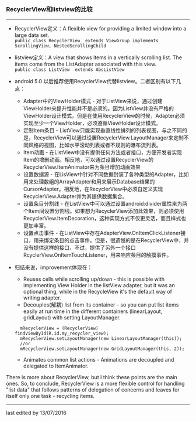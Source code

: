 ### RecyclerView和listview的比较
---
* RecyclerView定义：A flexible view for providing a limited window into a large data set.</br>
`public class RecyclerView 
extends ViewGroup implements ScrollingView, NestedScrollingChild`
* listview定义：A view that shows items in a vertically scrolling list. The items come from the ListAdapter associated with this view.</br>
`public class ListView 
extends AbsListView`
* android 5.0 以后推荐使用RecyclerView代替listview。二者区别有以下几点：
    * Adapter中的ViewHolder模式 - 对于ListView来说，通过创建ViewHolder来提升性能并不是必须的。因为ListView并没有严格的ViewHolder设计模式。但是在使用RecyclerView的时候，Adapter必须实现至少一个ViewHolder，必须遵循ViewHolder设计模式。
    * 定制Item条目 - ListView只能实现垂直线性排列的列表视图，与之不同的是，RecyclerView可以通过设置RecyclerView.LayoutManager来定制不同风格的视图，比如水平滚动列表或者不规则的瀑布流列表。
    * Item动画 - 在ListView中没有提供任何方法或者接口，方便开发者实现Item的增删动画。相反地，可以通过设置RecyclerView的RecyclerView.ItemAnimator来为条目增加动画效果
    * 设置数据源 - 在LisView中针对不同数据封装了各种类型的Adapter，比如用来处理数组的ArrayAdapter和用来展示Database结果的CursorAdapter。相反地，在RecyclerView中必须自定义实现RecyclerView.Adapter并为其提供数据集合。
    * 设置条目分割线 - 在ListView中可以通过设置android:divider属性来为两个Item间设置分割线。如果想为RecyclerView添加此效果，则必须使用RecyclerView.ItemDecoration，这种实现方式不仅更灵活，而且样式也更加丰富。
    * 设置点击事件 - 在ListView中存在AdapterView.OnItemClickListener接口，用来绑定条目的点击事件。但是，很遗憾的是在RecyclerView中，并没有提供这样的接口，不过，提供了另外一个接口RcyclerView.OnItemTouchListener，用来响应条目的触摸事件。

* 归结来说，improvement体现在：
    * Reuses cells while scrolling up/down - this is possible with implementing View Holder in the listView adapter, but it was an optional thing, while in the RecycleView it's the default way of writing adapter.
    * Decouples(解耦) list from its container - so you can put list items easily at run time in the different containers (linearLayout, gridLayout) with setting LayoutManager.
    <pre><code>  mRecyclerView = (RecyclerView) findViewById(R.id.my_recycler_view);
    mRecyclerView.setLayoutManager(new LinearLayoutManager(this));
    //or
    mRecyclerView.setLayoutManager(new GridLayoutManager(this, 2));</code></pre>
    * Animates common list actions - Animations are decoupled and delegated to ItemAnimator.

There is more about RecyclerView, but I think these points are the main ones.
So, to conclude, RecyclerView is a more flexible control for handling "list data" that follows patterns of delegation of concerns and leaves for itself only one task - recycling items.

---
last edited by 13/07/2016